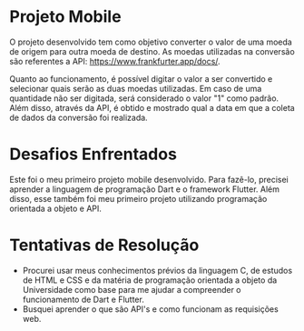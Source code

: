 # Projeto Mobile
O projeto desenvolvido tem como objetivo converter o valor de uma moeda de origem para outra moeda de destino. As moedas utilizadas na conversão são referentes a API: https://www.frankfurter.app/docs/. 

Quanto ao funcionamento, é possível digitar o valor a ser convertido e selecionar quais serão as duas moedas utilizadas. Em caso de uma quantidade não ser digitada, será considerado o valor "1" como padrão. 
Além disso, através da API, é obtido e mostrado qual a data em que a coleta de dados da conversão foi realizada. 

# Desafios Enfrentados
Este foi o meu primeiro projeto mobile desenvolvido. Para fazê-lo, precisei aprender a linguagem de programação Dart e o framework Flutter. Além disso, esse também foi meu primeiro projeto utilizando programação orientada a objeto e API. 

# Tentativas de Resolução 
* Procurei usar meus conhecimentos prévios da linguagem C, de estudos de HTML e CSS e da matéria de programação orientada a objeto da Universidade como base para me ajudar a compreender o funcionamento de Dart e Flutter. 
* Busquei aprender o que são API's e como funcionam as requisições web.
